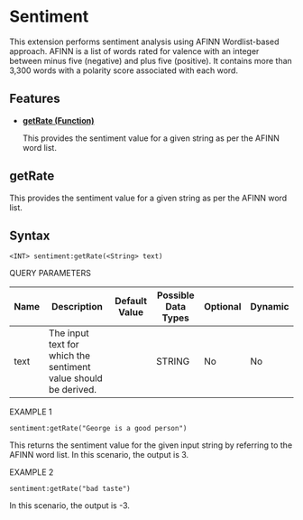 # Sentiment
This extension performs sentiment analysis using AFINN Wordlist-based approach. AFINN is a list of words rated for valence with an integer between minus five (negative) and plus five (positive).
It contains more than 3,300 words with a polarity score associated with each word.

## Features

* **[getRate (Function)](#getRate)**

    This provides the sentiment value for a given string as per the AFINN word list.
    
 
   
## getRate

This provides the sentiment value for a given string as per the AFINN word list.

## Syntax

    <INT> sentiment:getRate(<String> text)

QUERY PARAMETERS

| Name              | Description                                                                                              | Default Value | Possible Data Types | Optional | Dynamic |
|-------------------|----------------------------------------------------------------------------------------------------------|---------------|---------------------|----------|---------|
| text 	              | The input text for which the sentiment value should be derived.                                                            |               | STRING       | No       | No     |


EXAMPLE 1

    sentiment:getRate("George is a good person")

This returns the sentiment value for the given input string by referring to the AFINN word list. In this scenario, the output is 3.

EXAMPLE 2

    sentiment:getRate("bad taste")

In this scenario, the output is -3.
